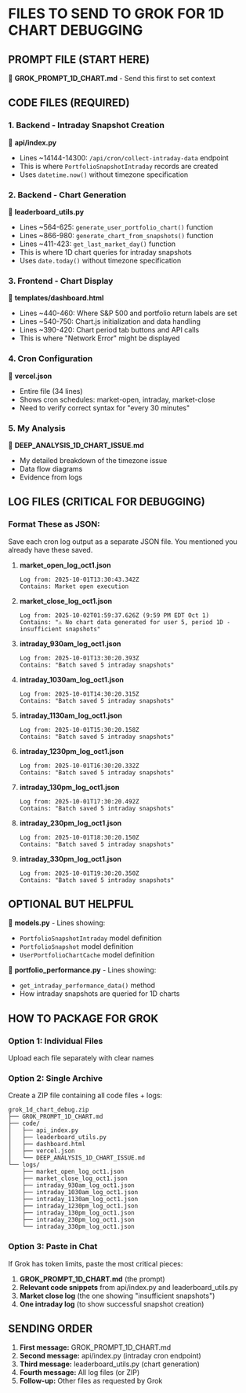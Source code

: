 # FILES TO SEND TO GROK FOR 1D CHART DEBUGGING

## PROMPT FILE (START HERE)
📄 **GROK_PROMPT_1D_CHART.md** - Send this first to set context

## CODE FILES (REQUIRED)

### 1. Backend - Intraday Snapshot Creation
📄 **api/index.py**
- Lines ~14144-14300: `/api/cron/collect-intraday-data` endpoint
- This is where `PortfolioSnapshotIntraday` records are created
- Uses `datetime.now()` without timezone specification

### 2. Backend - Chart Generation
📄 **leaderboard_utils.py**
- Lines ~564-625: `generate_user_portfolio_chart()` function
- Lines ~866-980: `generate_chart_from_snapshots()` function
- Lines ~411-423: `get_last_market_day()` function
- This is where 1D chart queries for intraday snapshots
- Uses `date.today()` without timezone specification

### 3. Frontend - Chart Display
📄 **templates/dashboard.html**
- Lines ~440-460: Where S&P 500 and portfolio return labels are set
- Lines ~540-750: Chart.js initialization and data handling
- Lines ~390-420: Chart period tab buttons and API calls
- This is where "Network Error" might be displayed

### 4. Cron Configuration
📄 **vercel.json**
- Entire file (34 lines)
- Shows cron schedules: market-open, intraday, market-close
- Need to verify correct syntax for "every 30 minutes"

### 5. My Analysis
📄 **DEEP_ANALYSIS_1D_CHART_ISSUE.md**
- My detailed breakdown of the timezone issue
- Data flow diagrams
- Evidence from logs

## LOG FILES (CRITICAL FOR DEBUGGING)

### Format These as JSON:
Save each cron log output as a separate JSON file. You mentioned you already have these saved.

1. **market_open_log_oct1.json**
   ```
   Log from: 2025-10-01T13:30:43.342Z
   Contains: Market open execution
   ```

2. **market_close_log_oct1.json**
   ```
   Log from: 2025-10-02T01:59:37.626Z (9:59 PM EDT Oct 1)
   Contains: "⚠ No chart data generated for user 5, period 1D - insufficient snapshots"
   ```

3. **intraday_930am_log_oct1.json**
   ```
   Log from: 2025-10-01T13:30:20.393Z
   Contains: "Batch saved 5 intraday snapshots"
   ```

4. **intraday_1030am_log_oct1.json**
   ```
   Log from: 2025-10-01T14:30:20.315Z
   Contains: "Batch saved 5 intraday snapshots"
   ```

5. **intraday_1130am_log_oct1.json**
   ```
   Log from: 2025-10-01T15:30:20.158Z
   Contains: "Batch saved 5 intraday snapshots"
   ```

6. **intraday_1230pm_log_oct1.json**
   ```
   Log from: 2025-10-01T16:30:20.332Z
   Contains: "Batch saved 5 intraday snapshots"
   ```

7. **intraday_130pm_log_oct1.json**
   ```
   Log from: 2025-10-01T17:30:20.492Z
   Contains: "Batch saved 5 intraday snapshots"
   ```

8. **intraday_230pm_log_oct1.json**
   ```
   Log from: 2025-10-01T18:30:20.150Z
   Contains: "Batch saved 5 intraday snapshots"
   ```

9. **intraday_330pm_log_oct1.json**
   ```
   Log from: 2025-10-01T19:30:20.350Z
   Contains: "Batch saved 5 intraday snapshots"
   ```

## OPTIONAL BUT HELPFUL

📄 **models.py** - Lines showing:
- `PortfolioSnapshotIntraday` model definition
- `PortfolioSnapshot` model definition
- `UserPortfolioChartCache` model definition

📄 **portfolio_performance.py** - Lines showing:
- `get_intraday_performance_data()` method
- How intraday snapshots are queried for 1D charts

## HOW TO PACKAGE FOR GROK

### Option 1: Individual Files
Upload each file separately with clear names

### Option 2: Single Archive
Create a ZIP file containing all code files + logs:
```
grok_1d_chart_debug.zip
├── GROK_PROMPT_1D_CHART.md
├── code/
│   ├── api_index.py
│   ├── leaderboard_utils.py
│   ├── dashboard.html
│   ├── vercel.json
│   └── DEEP_ANALYSIS_1D_CHART_ISSUE.md
└── logs/
    ├── market_open_log_oct1.json
    ├── market_close_log_oct1.json
    ├── intraday_930am_log_oct1.json
    ├── intraday_1030am_log_oct1.json
    ├── intraday_1130am_log_oct1.json
    ├── intraday_1230pm_log_oct1.json
    ├── intraday_130pm_log_oct1.json
    ├── intraday_230pm_log_oct1.json
    └── intraday_330pm_log_oct1.json
```

### Option 3: Paste in Chat
If Grok has token limits, paste the most critical pieces:
1. **GROK_PROMPT_1D_CHART.md** (the prompt)
2. **Relevant code snippets** from api/index.py and leaderboard_utils.py
3. **Market close log** (the one showing "insufficient snapshots")
4. **One intraday log** (to show successful snapshot creation)

## SENDING ORDER

1. **First message:** GROK_PROMPT_1D_CHART.md
2. **Second message:** api/index.py (intraday cron endpoint)
3. **Third message:** leaderboard_utils.py (chart generation)
4. **Fourth message:** All log files (or ZIP)
5. **Follow-up:** Other files as requested by Grok
